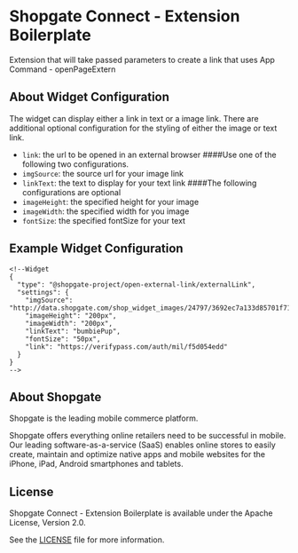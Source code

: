 # Shopgate Connect - Extension Boilerplate

Extension that will take passed parameters to create a link that uses App Command - openPageExtern

## About Widget Configuration
The widget can display either a link in text or a image link. There are additional optional configuration for the styling of either the image or text link.

- `link`: the url to be opened in an external browser
####Use one of the following two configurations.
- `imgSource`: the source url for your image link
- `linkText`: the text to display for your text link
####The following configurations are optional
- `imageHeight`: the specified height for your image
- `imageWidth`: the specified width for you image
- `fontSize`: the specified fontSize for your text

## Example Widget Configuration
```
<!--Widget
{
  "type": "@shopgate-project/open-external-link/externalLink",
  "settings": {
	"imgSource": "http://data.shopgate.com/shop_widget_images/24797/3692ec7a133d85701f713e624ceb4d51.min.jpeg",
	"imageHeight": "200px",
	"imageWidth": "200px",
	"linkText": "bumbiePup",
	"fontSize": "50px",
	"link": "https://verifypass.com/auth/mil/f5d054edd"
  }
}
-->
```

## About Shopgate

Shopgate is the leading mobile commerce platform.

Shopgate offers everything online retailers need to be successful in mobile. Our leading
software-as-a-service (SaaS) enables online stores to easily create, maintain and optimize native
apps and mobile websites for the iPhone, iPad, Android smartphones and tablets.

## License

Shopgate Connect - Extension Boilerplate is available under the Apache License, Version 2.0.

See the [LICENSE](./LICENSE) file for more information.
